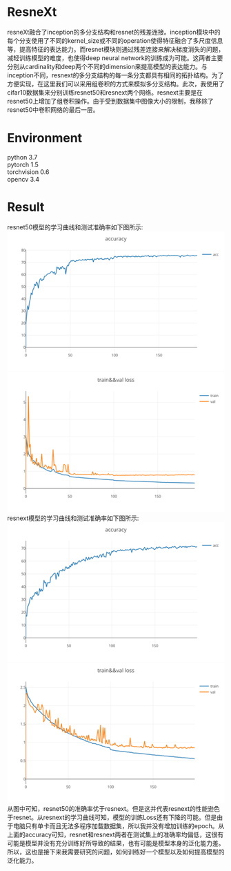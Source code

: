 # ResneXt
resneXt融合了inception的多分支结构和resnet的残差连接。inception模块中的每个分支使用了不同的kernel_size或不同的operation使得特征融合了多尺度信息等，提高特征的表达能力。而resnet模块则通过残差连接来解决梯度消失的问题，减轻训练模型的难度，也使得deep neural network的训练成为可能。这两者主要分别从cardinality和deep两个不同的dimension来提高模型的表达能力。与inception不同，resnext的多分支结构的每一条分支都具有相同的拓扑结构。为了方便实现，在这里我们可以采用组卷积的方式来模拟多分支结构。此次，我使用了cifar10数据集来分别训练resnet50和resnext两个网络。resnext主要是在resnet50上增加了组卷积操作。由于受到数据集中图像大小的限制，我移除了resnet50中卷积网络的最后一层。
# Environment
python 3.7  
pytorch 1.5  
torchvision 0.6  
opencv 3.4
# Result
resnet50模型的学习曲线和测试准确率如下图所示:    
![image](img/resnet50_accuracy.svg)
![image](img/resnet50_learning_cure.svg)
resnext模型的学习曲线和测试准确率如下图所示:  
![image](img/resnext_accuracy.svg)
![image](img/resnext_learning_cure.svg)  
从图中可知，resnet50的准确率优于resnext。但是这并代表resnext的性能逊色于resnet。从resnext的学习曲线可知，模型的训练Loss还有下降的可能。但是由于电脑只有单卡而且无法多程序加载数据集，所以我并没有增加训练的epoch。从上面的accuracy可知，resnet和resnext两者在测试集上的准确率均偏低，这很有可能是模型并没有充分训练好所导致的结果，也有可能是模型本身的泛化能力差。所以，这也是接下来我需要研究的问题，如何训练好一个模型以及如何提高模型的泛化能力。


